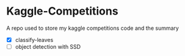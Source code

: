 # Kaggle-Competitions
A repo  used to store my kaggle competitions code and the summary 
- [x] classify-leaves
- [ ] object detection with SSD
